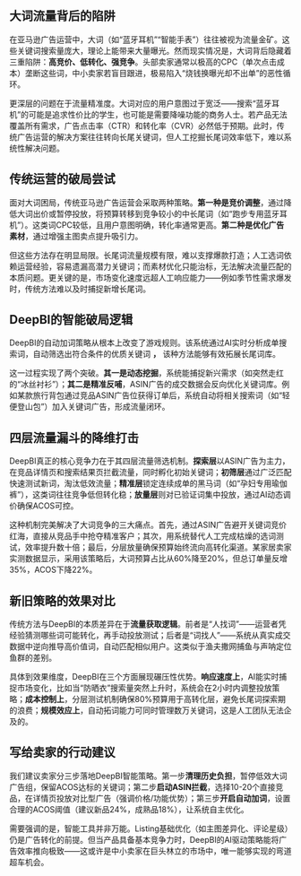 ## **大词流量背后的陷阱**

在亚马逊广告运营中，大词（如“蓝牙耳机”“智能手表”）往往被视为流量金矿。这些关键词搜索量庞大，理论上能带来大量曝光。然而现实情况是，大词背后隐藏着三重陷阱：**高竞价、低转化、强竞争**。头部卖家通常以极高的CPC（单次点击成本）垄断这些词，中小卖家若盲目跟进，极易陷入“烧钱换曝光却不出单”的恶性循环。

更深层的问题在于流量精准度。大词对应的用户意图过于宽泛——搜索“蓝牙耳机”的可能是追求性价比的学生，也可能是需要降噪功能的商务人士。若产品无法覆盖所有需求，广告点击率（CTR）和转化率（CVR）必然低于预期。此时，传统广告运营的解决方案往往转向长尾关键词，但人工挖掘长尾词效率低下，难以系统性解决问题。

## **传统运营的破局尝试**

面对大词困局，传统亚马逊广告运营会采取两种策略。**第一种是竞价调整**，通过降低大词出价或暂停投放，将预算转移到竞争较小的中长尾词（如“跑步专用蓝牙耳机”）。这类词CPC较低，且用户意图明确，转化率通常更高。**第二种是优化广告素材**，通过增强主图卖点提升吸引力。

但这些方法存在明显局限。长尾词流量规模有限，难以支撑爆款打造；人工选词依赖运营经验，容易遗漏高潜力关键词；而素材优化只能治标，无法解决流量匹配的本质问题。更关键的是，市场变化速度远超人工响应能力——例如季节性需求爆发时，传统方法难以及时捕捉新增长尾词。

## **DeepBI的智能破局逻辑**

DeepBI的自动加词策略从根本上改变了游戏规则。该系统通过AI实时分析成单搜索词，自动筛选出符合条件的优质关键词 **，** 该种方法能够有效拓展长尾词库。

这一过程实现了两个突破。**其一是动态挖掘**，系统能捕捉新兴需求（如突然走红的“冰丝衬衫”）；**其二是精准反哺**，ASIN广告的成交数据会反向优化关键词库。例如某款旅行背包通过竞品ASIN广告位获得订单后，系统自动将相关搜索词（如“轻便登山包”）加入关键词广告，形成流量闭环。

## **四层流量漏斗的降维打击**

DeepBI真正的核心竞争力在于其四层流量筛选机制。**探索层**以ASIN广告为主力，在竞品详情页和搜索结果页拦截流量，同时孵化初始关键词；**初筛层**通过广泛匹配快速测试新词，淘汰低效流量；**精准层**锁定连续成单的黑马词（如“孕妇专用瑜伽裤”），这类词往往竞争低但转化稳；**放量层**则对已验证词集中投放，通过AI动态调价确保ACOS可控。

这种机制完美解决了大词竞争的三大痛点。首先，通过ASIN广告避开关键词竞价红海，直接从竞品手中抢夺精准客户；其次，用系统替代人工完成枯燥的选词测试，效率提升数十倍；最后，分层放量确保预算始终流向高转化渠道。某家居卖家实测数据显示，采用该策略后，大词预算占比从60%降至20%，但总订单量反增35%，ACOS下降22%。

## **新旧策略的效果对比**

传统方法与DeepBI的本质差异在于**流量获取逻辑**。前者是“人找词”——运营者凭经验猜测哪些词可能转化，再手动投放测试；后者是“词找人”——系统从真实成交数据中逆向推导高价值词，自动匹配相似用户。这类似于渔夫撒网捕鱼与声呐定位鱼群的差别。

具体到效果维度，DeepBI在三个方面展现碾压性优势。**响应速度上**，AI能实时捕捉市场变化，比如当“防晒衣”搜索量突然上升时，系统会在2小时内调整投放策略；**成本控制上**，分层测试机制确保80%预算用于高转化层，避免长尾词探索期的浪费；**规模效应上**，自动拓词能力可同时管理数万关键词，这是人工团队无法企及的。

## **写给卖家的行动建议**

我们建议卖家分三步落地DeepBI智能策略。第一步**清理历史负担**，暂停低效大词广告组，保留ACOS达标的关键词；第二步**启动ASIN拦截**，选择10-20个直接竞品，在详情页投放对比型广告（强调价格/功能优势）；第三步**开启自动加词**，设置合理的ACOS阈值（建议新品24%，成熟品18%），让系统自主优化。

需要强调的是，智能工具并非万能。Listing基础优化（如主图差异化、评论星级）仍是广告转化的前提。但当产品具备基本竞争力时，DeepBI的AI驱动策略能将广告效率推向极致——这或许是中小卖家在巨头林立的市场中，唯一能够实现的弯道超车机会。
